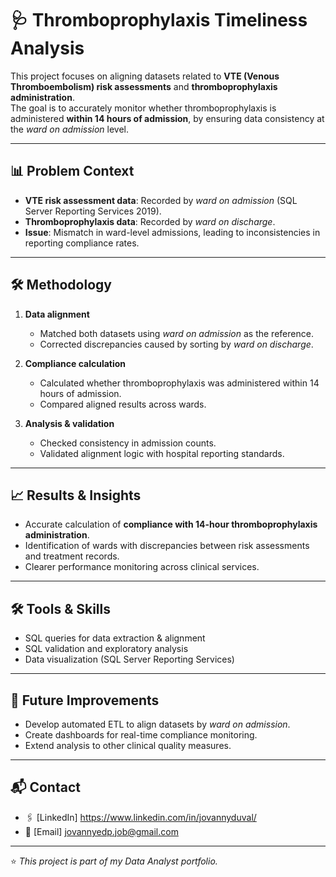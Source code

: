 # 🩺 Thromboprophylaxis Timeliness Analysis

This project focuses on aligning datasets related to **VTE (Venous Thromboembolism) risk assessments** and **thromboprophylaxis administration**.  
The goal is to accurately monitor whether thromboprophylaxis is administered **within 14 hours of admission**, by ensuring data consistency at the *ward on admission* level.

---

## 📊 Problem Context

- **VTE risk assessment data**: Recorded by *ward on admission* (SQL Server Reporting Services 2019).  
- **Thromboprophylaxis data**: Recorded by *ward on discharge*.  
- **Issue**: Mismatch in ward-level admissions, leading to inconsistencies in reporting compliance rates.  

---

## 🛠️ Methodology

1. **Data alignment**  
   - Matched both datasets using *ward on admission* as the reference.  
   - Corrected discrepancies caused by sorting by *ward on discharge*.  

2. **Compliance calculation**  
   - Calculated whether thromboprophylaxis was administered within 14 hours of admission.  
   - Compared aligned results across wards.  

3. **Analysis & validation**  
   - Checked consistency in admission counts.  
   - Validated alignment logic with hospital reporting standards.  

---

## 📈 Results & Insights

- Accurate calculation of **compliance with 14-hour thromboprophylaxis administration**.  
- Identification of wards with discrepancies between risk assessments and treatment records.  
- Clearer performance monitoring across clinical services.  

---

## 🛠️ Tools & Skills
 
- SQL queries for data extraction & alignment  
- SQL validation and exploratory analysis  
- Data visualization (SQL Server Reporting Services)  

---

## 🚀 Future Improvements

- Develop automated ETL to align datasets by *ward on admission*.  
- Create dashboards for real-time compliance monitoring.  
- Extend analysis to other clinical quality measures.  

---

## 📬 Contact

- 🖇️ [LinkedIn] https://www.linkedin.com/in/jovannyduval/
- 📧 [Email] jovannyedp.job@gmail.com

---

⭐ *This project is part of my Data Analyst portfolio.*
